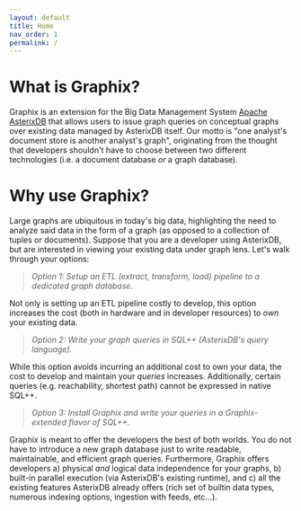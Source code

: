 ```yaml
---
layout: default
title: Home
nav_order: 1
permalink: /
---
```


# What is Graphix?

Graphix is an extension for the Big Data Management System [Apache AsterixDB](https://asterixdb.apache.org) that allows users to issue graph queries on conceptual graphs over existing data managed by AsterixDB itself.
Our motto is "one analyst's document store is another analyst's graph", originating from the thought that developers shouldn't have to choose between two different technologies (i.e. a document database _or_ a graph database).


# Why use Graphix?

Large graphs are ubiquitous in today's big data, highlighting the need to analyze said data in the form of a graph (as opposed to a collection of tuples or documents).
Suppose that you are a developer using AsterixDB, but are interested in viewing your existing data under graph lens.
Let's walk through your options:

> _Option 1: Setup an ETL (extract, transform, load) pipeline to a dedicated graph database._

Not only is setting up an ETL pipeline costly to develop, this option increases the cost (both in hardware and in developer resources) to _own_ your existing data.

> _Option 2: Write your graph queries in SQL++ (AsterixDB's query language)._

While this option avoids incurring an additional cost to own your data, the cost to develop and maintain your _queries_ increases. Additionally, certain queries (e.g. reachability, shortest path) cannot be expressed in native SQL++.

> _Option 3: Install Graphix and write your queries in a Graphix-extended flavor of SQL++._

Graphix is meant to offer the developers the best of both worlds.
You do not have to introduce a new graph database just to write readable, maintainable, and efficient graph queries.
Furthermore, Graphix offers developers a) physical _and_ logical data independence for your graphs, b) built-in parallel execution (via AsterixDB's existing runtime), and c) all the existing features AsterixDB already offers (rich set of builtin data types, numerous indexing options, ingestion with feeds, etc...).  

